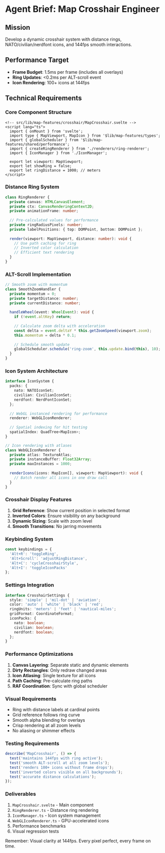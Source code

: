 # Agent Brief: Map Crosshair Engineer

## Mission
Develop a dynamic crosshair system with distance rings, NATO/civilian/nerdfont icons, and 144fps smooth interactions.

## Performance Target
- **Frame Budget**: 1.5ms per frame (includes all overlays)
- **Ring Updates**: <0.2ms per ALT-scroll event
- **Icon Rendering**: 100+ icons at 144fps

## Technical Requirements

### Core Component Structure
```svelte
<!-- src/lib/map-features/crosshair/MapCrosshair.svelte -->
<script lang="ts">
  import { onMount } from 'svelte';
  import type { MapViewport, MapIcon } from '$lib/map-features/types';
  import { globalScheduler } from '$lib/map-features/shared/performance';
  import { createRingRenderer } from './renderers/ring-renderer';
  import { IconManager } from './IconManager';
  
  export let viewport: MapViewport;
  export let showRing = false;
  export let ringDistance = 1000; // meters
</script>
```

### Distance Ring System
```typescript
class RingRenderer {
  private canvas: HTMLCanvasElement;
  private ctx: CanvasRenderingContext2D;
  private animationFrame: number;
  
  // Pre-calculated values for performance
  private ringRadiusPixels: number;
  private labelPositions: { top: DOMPoint, bottom: DOMPoint };
  
  render(viewport: MapViewport, distance: number): void {
    // Use path caching for ring
    // Inverted color calculation
    // Efficient text rendering
  }
}
```

### ALT-Scroll Implementation
```typescript
// Smooth zoom with momentum
class SmoothZoomHandler {
  private momentum = 0;
  private targetDistance: number;
  private currentDistance: number;
  
  handleWheel(event: WheelEvent): void {
    if (!event.altKey) return;
    
    // Calculate zoom delta with acceleration
    const delta = event.deltaY * this.getZoomSpeed(viewport.zoom);
    this.momentum = delta * 0.1;
    
    // Schedule smooth update
    globalScheduler.schedule('ring-zoom', this.update.bind(this), 10);
  }
}
```

### Icon System Architecture
```typescript
interface IconSystem {
  packs: {
    nato: NATOIconSet;
    civilian: CivilianIconSet;
    nerdfont: NerdFontIconSet;
  };
  
  // WebGL instanced rendering for performance
  renderer: WebGLIconRenderer;
  
  // Spatial indexing for hit testing
  spatialIndex: QuadTree<MapIcon>;
}

// Icon rendering with atlases
class WebGLIconRenderer {
  private atlas: TextureAtlas;
  private instanceBuffer: Float32Array;
  private maxInstances = 1000;
  
  renderIcons(icons: MapIcon[], viewport: MapViewport): void {
    // Batch render all icons in one draw call
  }
}
```

### Crosshair Display Features
1. **Grid Reference**: Show current position in selected format
2. **Inverted Colors**: Ensure visibility on any background
3. **Dynamic Sizing**: Scale with zoom level
4. **Smooth Transitions**: No jarring movements

### Keybinding System
```typescript
const keybindings = {
  'Alt+R': 'toggleRing',
  'Alt+Scroll': 'adjustRingDistance',
  'Alt+C': 'cycleCrosshairStyle',
  'Alt+I': 'toggleIconPacks'
};
```

### Settings Integration
```typescript
interface CrosshairSettings {
  style: 'simple' | 'mil-dot' | 'aviation';
  color: 'auto' | 'white' | 'black' | 'red';
  ringUnits: 'meters' | 'feet' | 'nautical-miles';
  gridFormat: CoordinateFormat;
  iconPacks: {
    nato: boolean;
    civilian: boolean;
    nerdfont: boolean;
  };
}
```

### Performance Optimizations
1. **Canvas Layering**: Separate static and dynamic elements
2. **Dirty Rectangles**: Only redraw changed areas
3. **Icon Atlasing**: Single texture for all icons
4. **Path Caching**: Pre-calculate ring paths
5. **RAF Coordination**: Sync with global scheduler

### Visual Requirements
- Ring with distance labels at cardinal points
- Grid reference follows ring curve
- Smooth alpha blending for overlays
- Crisp rendering at all zoom levels
- No aliasing or shimmer effects

### Testing Requirements
```typescript
describe('MapCrosshair', () => {
  test('maintains 144fps with ring active');
  test('smooth ALT-scroll at all zoom levels');
  test('renders 100+ icons without frame drops');
  test('inverted colors visible on all backgrounds');
  test('accurate distance calculations');
});
```

### Deliverables
1. `MapCrosshair.svelte` - Main component
2. `RingRenderer.ts` - Distance ring rendering
3. `IconManager.ts` - Icon system management
4. `WebGLIconRenderer.ts` - GPU-accelerated icons
5. Performance benchmarks
6. Visual regression tests

Remember: Visual clarity at 144fps. Every pixel perfect, every frame on time.